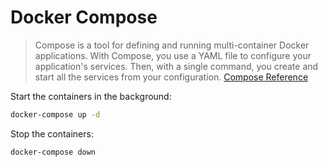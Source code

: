# Docker Compose

> Compose is a tool for defining and running multi-container Docker applications.
> With Compose, you use a YAML file to configure your application's services.
> Then, with a single command, you create and start all the services from your configuration.
> [Compose Reference](https://docs.docker.com/compose/)

Start the containers in the background:

```bash
docker-compose up -d
```

Stop the containers:

```bash
docker-compose down
```
